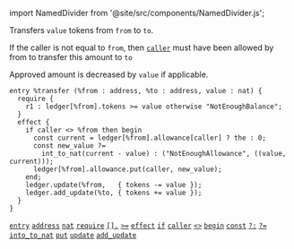 import NamedDivider from '@site/src/components/NamedDivider.js';

Transfers `value` tokens from `from` to `to`.

If the caller is not equal to `from`, then [`caller`](/docs/reference/expressions/constants#caller) must have been allowed by from to transfer this amount to `to`

Approved amount is decreased by `value` if applicable.

<NamedDivider title="Code" width="1.5"/>

```archetype
entry %transfer (%from : address, %to : address, value : nat) {
  require {
    r1 : ledger[%from].tokens >= value otherwise "NotEnoughBalance";
  }
  effect {
    if caller <> %from then begin
      const current = ledger[%from].allowance[caller] ? the : 0;
      const new_value ?=
        int_to_nat(current - value) : ("NotEnoughAllowance", ((value, current)));
      ledger[%from].allowance.put(caller, new_value);
    end;
    ledger.update(%from,   { tokens -= value });
    ledger.add_update(%to, { tokens += value });
  }
}
```

[`entry`](/docs/reference/declarations/entrypoint#entry) [`address`](/docs/reference/types#address) [`nat`](/docs/reference/types#nat) [`require`](/docs/reference/declarations/entrypoint#require) [`[].`](/docs/reference/expressions/asset#ak--asset_keyaf) [`>=`](/docs/reference/expressions/operators/arithmetic#a--b-12) [`effect`](/docs/reference/declarations/entrypoint#effect) [`if`](/docs/reference/instructions/control#if) [`caller`](/docs/reference/expressions/constants#caller) [`<>`](/docs/reference/expressions/operators/arithmetic#a--b-8) [`begin`](/docs/reference/instructions/sequence) [`const`](/docs/reference/instructions/localvariable#const) [`?:`](/docs/reference/expressions/controls#a--b--c) [`?=`](/docs/reference/instructions/localvariable#) [`into_to_nat`](/docs/reference/expressions/builtins#int_to_nat(i%20:%20int)) [`put`](/docs/reference/instructions/containers#mputk-v) [`update`](/docs/reference/instructions/asset#aupdatek--u-) [`add_update`](/docs/reference/instructions/asset#aadd_updatek--u-)





